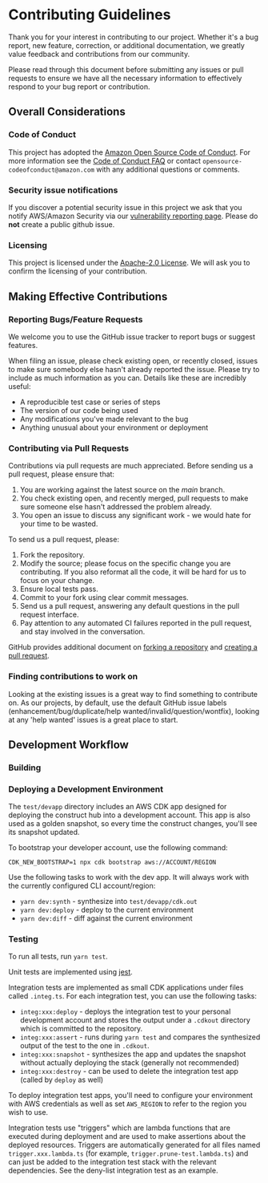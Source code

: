 # Contributing Guidelines

Thank you for your interest in contributing to our project. Whether it's a bug report, new feature,
correction, or additional documentation, we greatly value feedback and contributions from our
community.

Please read through this document before submitting any issues or pull requests to ensure we have
all the necessary information to effectively respond to your bug report or contribution.


## Overall Considerations

### Code of Conduct
This project has adopted the [Amazon Open Source Code of Conduct][amazon-oss-code-of-conduct].
For more information see the [Code of Conduct FAQ][amazon-oss-code-of-conduct#faq] or contact
`opensource-codeofconduct@amazon.com` with any additional questions or comments.

[amazon-oss-code-of-conduct]: https://aws.github.io/code-of-conduct
[amazon-oss-code-of-conduct#faq]: https://aws.github.io/code-of-conduct-faq

### Security issue notifications
If you discover a potential security issue in this project we ask that you notify AWS/Amazon
Security via our [vulnerability reporting page][vuln-reporting-page]. Please do **not** create a
public github issue.

[vuln-reporting-page]: http://aws.amazon.com/security/vulnerability-reporting/

### Licensing

This project is licensed under the [Apache-2.0 License](LICENSE). We will ask you to confirm the
licensing of your contribution.


## Making Effective Contributions

### Reporting Bugs/Feature Requests

We welcome you to use the GitHub issue tracker to report bugs or suggest features.

When filing an issue, please check existing open, or recently closed, issues to make sure somebody else hasn't already
reported the issue. Please try to include as much information as you can. Details like these are incredibly useful:

* A reproducible test case or series of steps
* The version of our code being used
* Any modifications you've made relevant to the bug
* Anything unusual about your environment or deployment

### Contributing via Pull Requests
Contributions via pull requests are much appreciated. Before sending us a pull request, please ensure that:

1. You are working against the latest source on the *main* branch.
2. You check existing open, and recently merged, pull requests to make sure someone else hasn't addressed the problem already.
3. You open an issue to discuss any significant work - we would hate for your time to be wasted.

To send us a pull request, please:

1. Fork the repository.
2. Modify the source; please focus on the specific change you are contributing. If you also reformat all the code, it will be hard for us to focus on your change.
3. Ensure local tests pass.
4. Commit to your fork using clear commit messages.
5. Send us a pull request, answering any default questions in the pull request interface.
6. Pay attention to any automated CI failures reported in the pull request, and stay involved in the conversation.

GitHub provides additional document on [forking a repository](https://help.github.com/articles/fork-a-repo/) and
[creating a pull request](https://help.github.com/articles/creating-a-pull-request/).


### Finding contributions to work on
Looking at the existing issues is a great way to find something to contribute on. As our projects, by default, use the default GitHub issue labels (enhancement/bug/duplicate/help wanted/invalid/question/wontfix), looking at any 'help wanted' issues is a great place to start.


## Development Workflow

### Building

### Deploying a Development Environment

The `test/devapp` directory includes an AWS CDK app designed for deploying the
construct hub into a development account. This app is also used as a golden
snapshot, so every time the construct changes, you'll see its snapshot updated.

To bootstrap your developer account, use the following command:

```shell
CDK_NEW_BOOTSTRAP=1 npx cdk bootstrap aws://ACCOUNT/REGION
```

Use the following tasks to work with the dev app. It will always work with the
currently configured CLI account/region:

* `yarn dev:synth` - synthesize into `test/devapp/cdk.out`
* `yarn dev:deploy` - deploy to the current environment
* `yarn dev:diff` - diff against the current environment

### Testing

To run all tests, run `yarn test`.

Unit tests are implemented using [jest](https://jestjs.io/).

Integration tests are implemented as small CDK applications under files called
`.integ.ts`. For each integration test, you can use the following tasks:

* `integ:xxx:deploy` - deploys the integration test to your personal development
  account and stores the output under a `.cdkout` directory which is committed
  to the repository.
* `integ:xxx:assert` - runs during `yarn test` and compares the synthesized
  output of the test to the one in `.cdkout`.
* `integ:xxx:snapshot` - synthesizes the app and updates the snapshot without
  actually deploying the stack (generally not recommended)
* `integ:xxx:destroy` - can be used to delete the integration test app (called
  by `deploy` as well)

To deploy integration test apps, you'll need to configure your environment with
AWS credentials as well as set `AWS_REGION` to refer to the region you wish to
use.

Integration tests use "triggers" which are lambda functions that are executed
during deployment and are used to make assertions about the deployed resources.
Triggers are automatically generated for all files named `trigger.xxx.lambda.ts`
(for example, `trigger.prune-test.lambda.ts`) and can just be added to the
integration test stack with the relevant dependencies. See the deny-list
integration test as an example.

